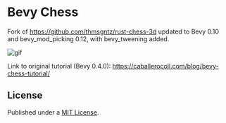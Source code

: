 
# Bevy Chess 

Fork of https://github.com/thmsgntz/rust-chess-3d updated to Bevy 0.10 and bevy_mod_picking 0.12, with bevy_tweening added.


![gif](vids/readme_video.gif)

Link to original tutorial (Bevy 0.4.0): https://caballerocoll.com/blog/bevy-chess-tutorial/ 

## License

Published under a [MIT License](/License.md). 
